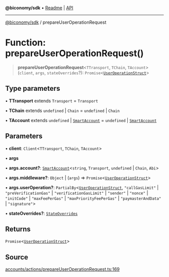 **@biconomy/sdk** • [Readme](../README.md) \| [API](../globals.md)

***

[@biconomy/sdk](../README.md) / prepareUserOperationRequest

# Function: prepareUserOperationRequest()

> **prepareUserOperationRequest**\<`TTransport`, `TChain`, `TAccount`\>(`client`, `args`, `stateOverrides`?): `Promise`\<[`UserOperationStruct`](../type-aliases/UserOperationStruct.md)\>

## Type parameters

• **TTransport** extends `Transport` = `Transport`

• **TChain** extends `undefined` \| `Chain` = `undefined` \| `Chain`

• **TAccount** extends `undefined` \| [`SmartAccount`](../type-aliases/SmartAccount.md) = `undefined` \| [`SmartAccount`](../type-aliases/SmartAccount.md)

## Parameters

• **client**: `Client`\<`TTransport`, `TChain`, `TAccount`\>

• **args**

• **args\.account?**: [`SmartAccount`](../type-aliases/SmartAccount.md)\<`string`, `Transport`, `undefined` \| `Chain`, `Abi`\>

• **args\.middleware?**: `Object` \| (`args`) => `Promise`\<[`UserOperationStruct`](../type-aliases/UserOperationStruct.md)\>

• **args\.userOperation?**: `PartialBy`\<[`UserOperationStruct`](../type-aliases/UserOperationStruct.md), `"callGasLimit"` \| `"preVerificationGas"` \| `"verificationGasLimit"` \| `"sender"` \| `"nonce"` \| `"initCode"` \| `"maxFeePerGas"` \| `"maxPriorityFeePerGas"` \| `"paymasterAndData"` \| `"signature"`\>

• **stateOverrides?**: [`StateOverrides`](../type-aliases/StateOverrides.md)

## Returns

`Promise`\<[`UserOperationStruct`](../type-aliases/UserOperationStruct.md)\>

## Source

[accounts/actions/prepareUserOperationRequest.ts:169](https://github.com/bcnmy/sdk/blob/main/src/accounts/actions/prepareUserOperationRequest.ts#L169)
